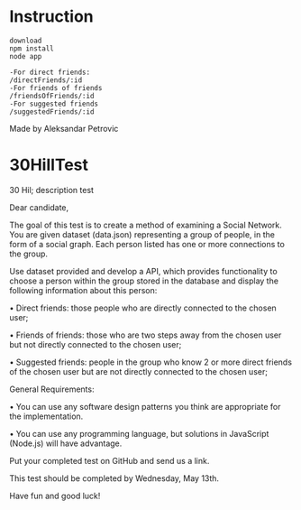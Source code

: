 # Instruction
    download
    npm install
    node app

    -For direct friends:
    /directFriends/:id
    -For friends of friends
    /friendsOfFriends/:id
    -For suggested friends
    /suggestedFriends/:id

Made by Aleksandar Petrovic

# 30HillTest
 30 Hil; description test

 Dear candidate,

 

The goal of this test is to create a method of examining a Social Network. You are given dataset (data.json) representing a group of people, in the form of a social graph. Each person listed has one or more connections to the group.

 

Use dataset provided and develop a API, which provides functionality to choose a person within the group stored in the database and display the following information about this person:

 

• Direct friends: those people who are directly connected to the chosen user;

• Friends of friends: those who are two steps away from the chosen user but not directly connected to the chosen user;

• Suggested friends: people in the group who know 2 or more direct friends of the chosen user but are not directly connected to the chosen user;

 

General Requirements:

• You can use any software design patterns you think are appropriate for the implementation.

• You can use any programming language, but solutions in JavaScript (Node.js) will have advantage.

 

Put your completed test on GitHub and send us a link.

This test should be completed by Wednesday, May 13th.

 

Have fun and good luck!

